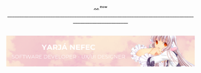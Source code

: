 <div align="center">
ᨐᵉᵒʷ
</div>
<div align="center">
 _____________________________________________________________________________________________________
</div>

<br>

![Banner](images/banner-yarja.png)
